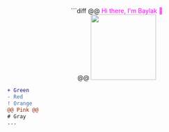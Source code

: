 <p align="center">
```diff
@@ <font color="ff00ff">Hi there, I'm Baylak 🫡</font> </br> @@
<img src="https://user-images.githubusercontent.com/56039676/211144675-362918a8-b5ed-48cb-bb5e-fe5b3b02a3d1.gif" width="150" height="150"/> </br>
</p>

```diff
+ Green
- Red
! Orange
@@ Pink @@
# Gray
...
